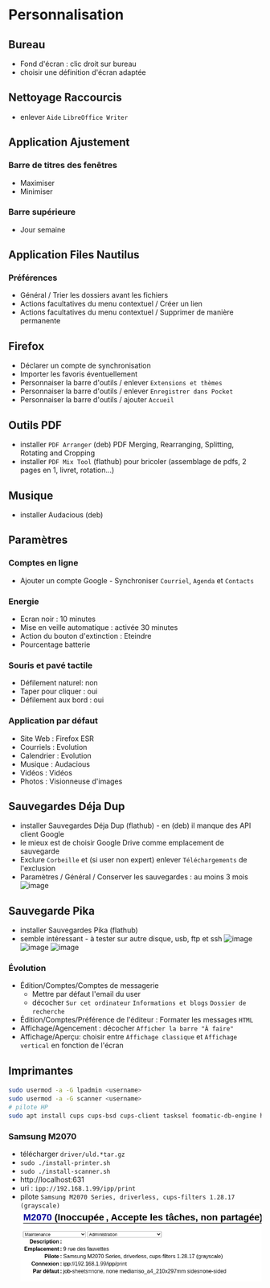 # Personnalisation

## Bureau
- Fond d'écran : clic droit sur bureau
- choisir une définition d'écran adaptée

## Nettoyage Raccourcis 
- enlever `Aide` `LibreOffice Writer`

## Application Ajustement

### Barre de titres des fenêtres
- Maximiser
- Minimiser

### Barre supérieure
- Jour semaine

## Application Files Nautilus

### Préférences
- Général / Trier les dossiers avant les fichiers
- Actions facultatives du menu contextuel / Créer un lien
- Actions facultatives du menu contextuel / Supprimer de manière permanente

## Firefox
- Déclarer un compte de synchronisation
- Importer les favoris éventuellement
- Personnaiser la barre d'outils / enlever `Extensions et thèmes`
- Personnaiser la barre d'outils / enlever `Enregistrer dans Pocket`
- Personnaiser la barre d'outils / ajouter `Accueil`

## Outils PDF
- installer `PDF Arranger` (deb) PDF Merging, Rearranging, Splitting, Rotating and Cropping
- installer `PDF Mix Tool` (flathub) pour bricoler (assemblage de pdfs, 2 pages en 1, livret, rotation...)

## Musique
- installer Audacious (deb)

## Paramètres

### Comptes en ligne
- Ajouter un compte Google - Synchroniser `Courriel`, `Agenda` et `Contacts`

### Energie
- Ecran noir : 10 minutes
- Mise en veille automatique : activée 30 minutes
- Action du bouton d'extinction : Eteindre
- Pourcentage batterie

### Souris et pavé tactile
- Défilement naturel: non
- Taper pour cliquer : oui
- Défilement aux bord : oui

### Application par défaut
- Site Web : Firefox ESR
- Courriels : Evolution
- Calendrier : Evolution
- Musique : Audacious
- Vidéos : Vidéos
- Photos : Visionneuse d'images

## Sauvegardes Déja Dup
- installer Sauvegardes Déja Dup (flathub) - en (deb) il manque des API client Google
- le mieux est de choisir Google Drive comme emplacement de sauvegarde
- Exclure `Corbeille` et (si user non expert) enlever `Téléchargements` de l'exclusion
- Paramètres / Général / Conserver les sauvegardes : au moins 3 mois
![image](https://user-images.githubusercontent.com/2213723/137622684-c85757d7-9350-4a85-b645-e7228ecd35fa.png)

## Sauvegarde Pika
- installer Sauvegardes Pika (flathub)
- semble intéressant - à tester sur autre disque, usb, ftp et ssh
![image](https://github.com/pbillerot/debian-pourtous/assets/2213723/b822ebde-4eaa-4b94-aecc-0b9abf823dd3)
![image](https://github.com/pbillerot/debian-pourtous/assets/2213723/22e100e8-bb2d-46db-8e2b-f9428a2e3e24)
![image](https://github.com/pbillerot/debian-pourtous/assets/2213723/506cb9df-b469-4e2b-b54d-d720a0765605)

### Évolution
- Édition/Comptes/Comptes de messagerie
  - Mettre par défaut l'email du user 
  - décocher `Sur cet ordinateur` `Informations et blogs` `Dossier de recherche`
- Édition/Comptes/Préférence de l'éditeur : Formater les messages `HTML`
- Affichage/Agencement : décocher `Afficher la barre "À faire"`
- Affichage/Aperçu: choisir  entre `Affichage classique` et `Affichage vertical` en fonction de l'écran

## Imprimantes
```sh
sudo usermod -a -G lpadmin <username>
sudo usermod -a -G scanner <username>
# pilote HP
sudo apt install cups cups-bsd cups-client tasksel foomatic-db-engine hp-ppd hplip openprinting-ppds printer-driver-all
```

### Samsung M2070
- télécharger `driver/uld.*tar.gz`
- `sudo ./install-printer.sh`
- `sudo ./install-scanner.sh`
- http://localhost:631
- uri : `ipp://192.168.1.99/ipp/print`
- pilote `Samsung M2070 Series, driverless, cups-filters 1.28.17 (grayscale)`
![](driver/m2070.png)
